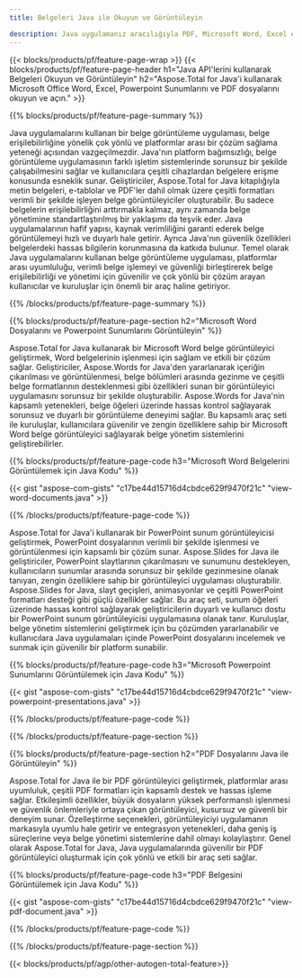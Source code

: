 ```yaml
---
title: Belgeleri Java ile Okuyun ve Görüntüleyin 

description: Java uygulamanız aracılığıyla PDF, Microsoft Word, Excel elektronik tabloları ve PowerPoint sunumlarını okuyun ve görüntüleyin.
---
```


{{< blocks/products/pf/feature-page-wrap >}}
{{< blocks/products/pf/feature-page-header h1="Java API'lerini kullanarak Belgeleri Okuyun ve Görüntüleyin" h2="Aspose.Total for Java'i kullanarak Microsoft Office Word, Excel, Powerpoint Sunumlarını ve PDF dosyalarını okuyun ve açın." >}}

{{% blocks/products/pf/feature-page-summary %}}

Java uygulamalarını kullanan bir belge görüntüleme uygulaması, belge erişilebilirliğine yönelik çok yönlü ve platformlar arası bir çözüm sağlama yeteneği açısından vazgeçilmezdir. Java'nın platform bağımsızlığı, belge görüntüleme uygulamasının farklı işletim sistemlerinde sorunsuz bir şekilde çalışabilmesini sağlar ve kullanıcılara çeşitli cihazlardan belgelere erişme konusunda esneklik sunar. Geliştiriciler, Aspose.Total for Java kitaplığıyla metin belgeleri, e-tablolar ve PDF'ler dahil olmak üzere çeşitli formatları verimli bir şekilde işleyen belge görüntüleyiciler oluşturabilir. Bu sadece belgelerin erişilebilirliğini arttırmakla kalmaz, aynı zamanda belge yönetimine standartlaştırılmış bir yaklaşımı da teşvik eder. Java uygulamalarının hafif yapısı, kaynak verimliliğini garanti ederek belge görüntülemeyi hızlı ve duyarlı hale getirir. Ayrıca Java'nın güvenlik özellikleri belgelerdeki hassas bilgilerin korunmasına da katkıda bulunur. Temel olarak Java uygulamalarını kullanan belge görüntüleme uygulaması, platformlar arası uyumluluğu, verimli belge işlemeyi ve güvenliği birleştirerek belge erişilebilirliği ve yönetimi için güvenilir ve çok yönlü bir çözüm arayan kullanıcılar ve kuruluşlar için önemli bir araç haline getiriyor.

{{% /blocks/products/pf/feature-page-summary  %}}

{{% blocks/products/pf/feature-page-section  h2="Microsoft Word Dosyalarını ve Powerpoint Sunumlarını Görüntüleyin" %}}

Aspose.Total for Java kullanarak bir Microsoft Word belge görüntüleyici geliştirmek, Word belgelerinin işlenmesi için sağlam ve etkili bir çözüm sağlar. Geliştiriciler, Aspose.Words for Java'den yararlanarak içeriğin çıkarılması ve görüntülenmesi, belge bölümleri arasında gezinme ve çeşitli belge formatlarının desteklenmesi gibi özellikleri sunan bir görüntüleyici uygulamasını sorunsuz bir şekilde oluşturabilir. Aspose.Words for Java'nin kapsamlı yetenekleri, belge öğeleri üzerinde hassas kontrol sağlayarak sorunsuz ve duyarlı bir görüntüleme deneyimi sağlar. Bu kapsamlı araç seti ile kuruluşlar, kullanıcılara güvenilir ve zengin özelliklere sahip bir Microsoft Word belge görüntüleyici sağlayarak belge yönetim sistemlerini geliştirebilirler.  <br />

{{% blocks/products/pf/feature-page-code h3="Microsoft Word Belgelerini Görüntülemek için Java Kodu" %}}

{{< gist "aspose-com-gists" "c17be44d15716d4cbdce629f9470f21c" "view-word-documents.java" >}}

{{% /blocks/products/pf/feature-page-code  %}}

Aspose.Total for Java'i kullanarak bir PowerPoint sunum görüntüleyicisi geliştirmek, PowerPoint dosyalarının verimli bir şekilde işlenmesi ve görüntülenmesi için kapsamlı bir çözüm sunar. Aspose.Slides for Java ile geliştiriciler, PowerPoint slaytlarının çıkarılmasını ve sunumunu destekleyen, kullanıcıların sunumlar arasında sorunsuz bir şekilde gezinmesine olanak tanıyan, zengin özelliklere sahip bir görüntüleyici uygulaması oluşturabilir. Aspose.Slides for Java, slayt geçişleri, animasyonlar ve çeşitli PowerPoint formatları desteği gibi güçlü özellikler sağlar. Bu araç seti, sunum öğeleri üzerinde hassas kontrol sağlayarak geliştiricilerin duyarlı ve kullanıcı dostu bir PowerPoint sunum görüntüleyicisi uygulamasına olanak tanır. Kuruluşlar, belge yönetim sistemlerini geliştirmek için bu çözümden yararlanabilir ve kullanıcılara Java uygulamaları içinde PowerPoint dosyalarını incelemek ve sunmak için güvenilir bir platform sunabilir.

{{% blocks/products/pf/feature-page-code h3="Microsoft Powerpoint Sunumlarını Görüntülemek için Java Kodu" %}}

{{< gist "aspose-com-gists" "c17be44d15716d4cbdce629f9470f21c" "view-powerpoint-presentations.java" >}}

{{% /blocks/products/pf/feature-page-code  %}}

{{% /blocks/products/pf/feature-page-section %}}

{{% blocks/products/pf/feature-page-section  h2="PDF Dosyalarını Java ile Görüntüleyin" %}}

Aspose.Total for Java ile bir PDF görüntüleyici geliştirmek, platformlar arası uyumluluk, çeşitli PDF formatları için kapsamlı destek ve hassas işleme sağlar. Etkileşimli özellikler, büyük dosyaların yüksek performanslı işlenmesi ve güvenlik önlemleriyle ortaya çıkan görüntüleyici, kusursuz ve güvenli bir deneyim sunar. Özelleştirme seçenekleri, görüntüleyiciyi uygulamanın markasıyla uyumlu hale getirir ve entegrasyon yetenekleri, daha geniş iş süreçlerine veya belge yönetimi sistemlerine dahil olmayı kolaylaştırır. Genel olarak Aspose.Total for Java, Java uygulamalarında güvenilir bir PDF görüntüleyici oluşturmak için çok yönlü ve etkili bir araç seti sağlar.

{{% blocks/products/pf/feature-page-code h3="PDF Belgesini Görüntülemek için Java Kodu" %}}

{{< gist "aspose-com-gists" "c17be44d15716d4cbdce629f9470f21c" "view-pdf-document.java" >}}

{{% /blocks/products/pf/feature-page-code  %}}

{{% /blocks/products/pf/feature-page-section %}}

{{< blocks/products/pf/agp/other-autogen-total-feature>}}